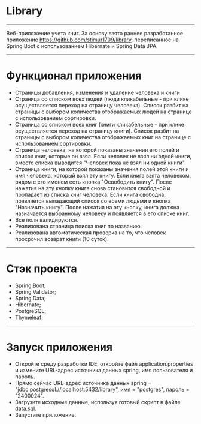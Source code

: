 # Library

___
Веб-приложение учета книг. За основу взято раннее разработанное приложение https://github.com/stimur1709/library,
переписанное на Spring Boot с использованием Hibernate и Spring Data JPA.
___

# Функционал приложения

* Страницы добавления, изменения и удаление человека и книги
* Страница со списком всех людей (люди кликабельные - при клике осуществляется переход на страницу человека). Список
  разбит на страницы с выбором количества отображаемых людей на странице с использованием сортировки.
* Страница со списком всех книг (книги кликабельные - при клике осуществляется переход на страницу книги). Список
  разбит на страницы с выбором количества отображаемых книг на странице с использованием сортировки.
* Страница человека, на которой показаны значения его полей и список книг, которые он взял. Если человек не взял ни
  одной книги, вместо списка выводится "Человек пока не взял ни одной книги".
* Страница книги, на которой показаны значения полей этой книги и имя человека, который взял эту книгу. Если книга взята
  человеком, рядом с его именем есть кнопка "Освободить книгу". После нажатия на эту кнопку книга снова становится
  свободной и пропадает из списка книг человека. Если книга свободна, появляется выпадающий список со всеми людьми и
  кнопка "Назначить книгу". После нажатия на эту кнопку, книга должна назначается выбранному человеку и появляется в его
  списке книг.
* Все поля валидируются.
* Реализована страница поиска книг по названию.
* Реализована автоматическая проверка на то, что человек просрочил возврат книги (10 суток).

___

# Стэк проекта

* Spring Boot;
* Spring Validator;
* Spring Data;
* Hibernate;
* PostgreSQL;
* Thymeleaf;

___

# Запуск приложения

* Откройте среду разработки IDE, откройте файл application.properties и измените URL-адрес источника данных spring, имя
  пользователя и пароль.
* Прямо сейчас URL-адрес источника данных spring = "jdbc:postgresql://localhost:5432/library", имя = "postgres", пароль
  = "2400024".
* Загрузите исходные данные, используя готовый скрипт в файле data.sql.
* Запустите приложение.